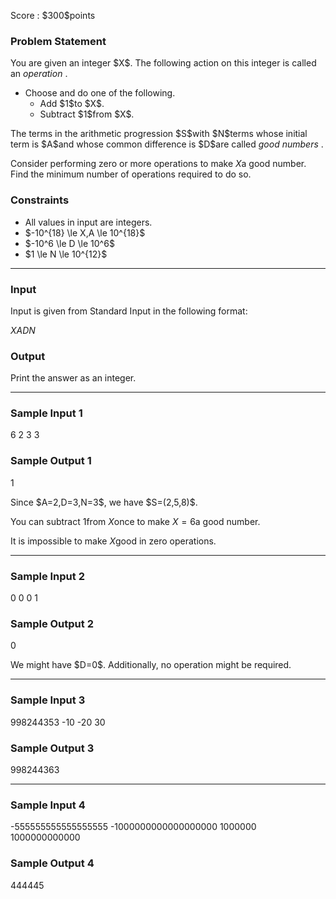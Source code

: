 
<div>

<span>

<span>

<p>
Score : $300$points
</p>

<div>

<section>

### **Problem Statement**

<p>
You are given an integer $X$. The following action on this integer is called an 
<em>
operation
</em>
.
</p>

<ul>

<li>
Choose and do one of the following.
<ul>

<li>
Add $1$to $X$.
</li>

<li>
Subtract $1$from $X$.
</li>

</ul>

</li>

</ul>

<p>
The terms in the arithmetic progression $S$with $N$terms whose initial term is $A$and whose common difference is $D$are called 
<em>
good numbers
</em>
.

Consider performing zero or more operations to make $X$a good number. Find the minimum number of operations required to do so.
</p>

</section>

</div>

<div>

<section>

### **Constraints**

<ul>

<li>
All values in input are integers.
</li>

<li>
$-10^{18} \le X,A \le 10^{18}$
</li>

<li>
$-10^6 \le D \le 10^6$
</li>

<li>
$1 \le N \le 10^{12}$
</li>

</ul>

</section>

</div>

---

<div>

<div>

<section>

### **Input**

<p>
Input is given from Standard Input in the following format:
</p>

<div>

$X$$A$$D$$N$
</div>

</section>

</div>

<div>

<section>

### **Output**

<p>
Print the answer as an integer.
</p>

</section>

</div>

</div>

---

<div>

<section>

### **Sample Input 1**

<div>

6 2 3 3

</div>

</section>

</div>

<div>

<section>

### **Sample Output 1**

<div>

1

</div>

<p>
Since $A=2,D=3,N=3$, we have $S=(2,5,8)$.

You can subtract $1$from $X$once to make $X=6$a good number.

It is impossible to make $X$good in zero operations.
</p>

</section>

</div>

---

<div>

<section>

### **Sample Input 2**

<div>

0 0 0 1

</div>

</section>

</div>

<div>

<section>

### **Sample Output 2**

<div>

0

</div>

<p>
We might have $D=0$. Additionally, no operation might be required.
</p>

</section>

</div>

---

<div>

<section>

### **Sample Input 3**

<div>

998244353 -10 -20 30

</div>

</section>

</div>

<div>

<section>

### **Sample Output 3**

<div>

998244363

</div>

</section>

</div>

---

<div>

<section>

### **Sample Input 4**

<div>

-555555555555555555 -1000000000000000000 1000000 1000000000000

</div>

</section>

</div>

<div>

<section>

### **Sample Output 4**

<div>

444445

</div>

</section>

</div>

</span>

</span>

</div>

